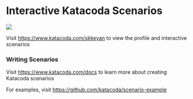 # Interactive Katacoda Scenarios

[![](http://shields.katacoda.com/katacoda/skkeyan/count.svg)](https://www.katacoda.com/skkeyan "Get your profile on Katacoda.com")

Visit https://www.katacoda.com/skkeyan to view the profile and interactive scenarios

### Writing Scenarios
Visit https://www.katacoda.com/docs to learn more about creating Katacoda scenarios

For examples, visit https://github.com/katacoda/scenario-example
